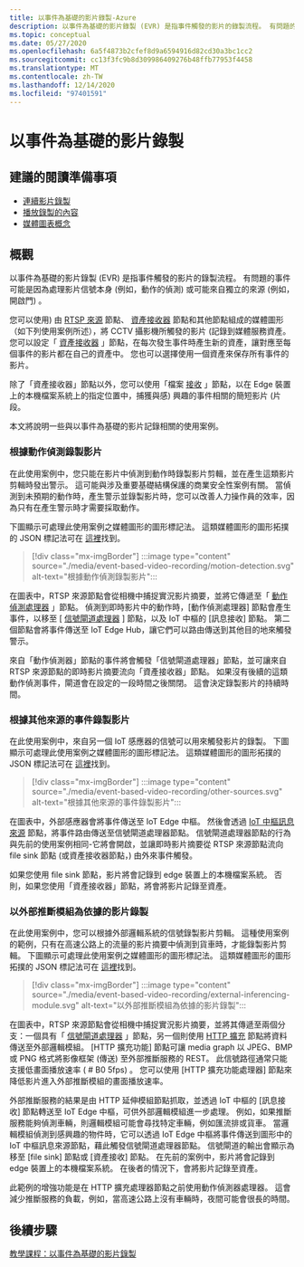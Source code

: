 ```yaml
---
title: 以事件為基礎的影片錄製-Azure
description: 以事件為基礎的影片錄製 (EVR) 是指事件觸發的影片的錄製流程。 有問題的事件可能是因為處理影片信號本身 (例如，動作的偵測) 或可能來自獨立的來源 (例如，開啟門) 。  本文將說明一些與以事件為基礎的影片記錄相關的使用案例。
ms.topic: conceptual
ms.date: 05/27/2020
ms.openlocfilehash: 6a5f4873b2cfef8d9a6594916d82cd30a3bc1cc2
ms.sourcegitcommit: cc13f3fc9b8d309986409276b48ffb77953f4458
ms.translationtype: MT
ms.contentlocale: zh-TW
ms.lasthandoff: 12/14/2020
ms.locfileid: "97401591"
---
```

# <a name="event-based-video-recording"></a>以事件為基礎的影片錄製  
 
## <a name="suggested-pre-reading"></a>建議的閱讀準備事項  

* [連續影片錄製](continuous-video-recording-concept.md)
* [播放錄製的內容](video-playback-concept.md)
* [媒體圖表概念](media-graph-concept.md)

## <a name="overview"></a>概觀 

以事件為基礎的影片錄製 (EVR) 是指事件觸發的影片的錄製流程。 有問題的事件可能是因為處理影片信號本身 (例如，動作的偵測) 或可能來自獨立的來源 (例如，開啟門) 。 

您可以使用) 由 [RTSP 來源](media-graph-concept.md#rtsp-source) 節點、 [資產接收器](media-graph-concept.md#asset-sink) 節點和其他節點組成的媒體圖形（如下列使用案例所述），將 CCTV 攝影機所觸發的影片 (記錄到媒體服務資產。 您可以設定「 [資產接收器](media-graph-concept.md#asset-sink) 」節點，在每次發生事件時產生新的資產，讓對應至每個事件的影片都在自己的資產中。 您也可以選擇使用一個資產來保存所有事件的影片。 

除了「資產接收器」節點以外，您可以使用「檔案 [接收](media-graph-concept.md#file-sink) 」節點，以在 Edge 裝置上的本機檔案系統上的指定位置中，捕獲與感) 興趣的事件相關的簡短影片 (片段。 

本文將說明一些與以事件為基礎的影片記錄相關的使用案例。

### <a name="video-recording-based-on-motion-detection"></a>根據動作偵測錄製影片  

在此使用案例中，您只能在影片中偵測到動作時錄製影片剪輯，並在產生這類影片剪輯時發出警示。 這可能與涉及重要基礎結構保護的商業安全性案例有關。 當偵測到未預期的動作時，產生警示並錄製影片時，您可以改善人力操作員的效率，因為只有在產生警示時才需要採取動作。

下圖顯示可處理此使用案例之媒體圖形的圖形標記法。 這類媒體圖形的圖形拓撲的 JSON 標記法可在 [這裡](https://github.com/Azure/live-video-analytics/blob/master/MediaGraph/topologies/evr-motion-assets/topology.json)找到。

> [!div class="mx-imgBorder"]
> :::image type="content" source="./media/event-based-video-recording/motion-detection.svg" alt-text="根據動作偵測錄製影片":::

在圖表中，RTSP 來源節點會從相機中捕捉實況影片摘要，並將它傳遞至「 [動作偵測處理器](media-graph-concept.md#motion-detection-processor) 」節點。 偵測到即時影片中的動作時，[動作偵測處理器] 節點會產生事件，以移至 [ [信號閘道處理器](media-graph-concept.md#signal-gate-processor) ] 節點，以及 IoT 中樞的 [訊息接收] 節點。 第二個節點會將事件傳送至 IoT Edge Hub，讓它們可以路由傳送到其他目的地來觸發警示。 

來自「動作偵測器」節點的事件將會觸發「信號閘道處理器」節點，並可讓來自 RTSP 來源節點的即時影片摘要流向「資產接收器」節點。 如果沒有後續的這類動作偵測事件，閘道會在設定的一段時間之後關閉。 這會決定錄製影片的持續時間。

### <a name="video-recording-based-on-events-from-other-sources"></a>根據其他來源的事件錄製影片  

在此使用案例中，來自另一個 IoT 感應器的信號可以用來觸發影片的錄製。 下圖顯示可處理此使用案例之媒體圖形的圖形標記法。 這類媒體圖形的圖形拓撲的 JSON 標記法可在 [這裡](https://github.com/Azure/live-video-analytics/blob/master/MediaGraph/topologies/evr-hubMessage-files/topology.json)找到。

> [!div class="mx-imgBorder"]
> :::image type="content" source="./media/event-based-video-recording/other-sources.svg" alt-text="根據其他來源的事件錄製影片":::

在圖表中，外部感應器會將事件傳送至 IoT Edge 中樞。 然後會透過 [IoT 中樞訊息來源](media-graph-concept.md#iot-hub-message-source) 節點，將事件路由傳送至信號閘道處理器節點。 信號閘道處理器節點的行為與先前的使用案例相同-它將會開啟，並讓即時影片摘要從 RTSP 來源節點流向 file sink 節點 (或資產接收器節點，) 由外來事件觸發。 

如果您使用 file sink 節點，影片將會記錄到 edge 裝置上的本機檔案系統。 否則，如果您使用「資產接收器」節點，將會將影片記錄至資產。

### <a name="video-recording-based-on-an-external-inferencing-module"></a>以外部推斷模組為依據的影片錄製 

在此使用案例中，您可以根據外部邏輯系統的信號錄製影片剪輯。 這種使用案例的範例，只有在高速公路上的流量的影片摘要中偵測到貨車時，才能錄製影片剪輯。 下圖顯示可處理此使用案例之媒體圖形的圖形標記法。 這類媒體圖形的圖形拓撲的 JSON 標記法可在 [這裡](https://github.com/Azure/live-video-analytics/blob/master/MediaGraph/topologies/evr-hubMessage-assets/topology.json)找到。

> [!div class="mx-imgBorder"]
> :::image type="content" source="./media/event-based-video-recording/external-inferencing-module.svg" alt-text="以外部推斷模組為依據的影片錄製":::

在圖表中，RTSP 來源節點會從相機中捕捉實況影片摘要，並將其傳遞至兩個分支：一個具有「 [信號閘道處理器](media-graph-concept.md#signal-gate-processor) 」節點，另一個則使用 [HTTP 擴充](media-graph-concept.md) 節點將資料傳送至外部邏輯模組。 [HTTP 擴充功能] 節點可讓 media graph 以 JPEG、BMP 或 PNG 格式將影像框架 (傳送) 至外部推斷服務的 REST。 此信號路徑通常只能支援低畫面播放速率 ( # B0 5fps) 。 您可以使用 [HTTP 擴充功能處理器] 節點來降低影片進入外部推斷模組的畫面播放速率。

外部推斷服務的結果是由 HTTP 延伸模組節點抓取，並透過 IoT 中樞的 [訊息接收] 節點轉送至 IoT Edge 中樞，可供外部邏輯模組進一步處理。 例如，如果推斷服務能夠偵測車輛，則邏輯模組可能會尋找特定車輛，例如匯流排或貨車。 當邏輯模組偵測到感興趣的物件時，它可以透過 IoT Edge 中樞將事件傳送到圖形中的 IoT 中樞訊息來源節點，藉此觸發信號閘道處理器節點。 信號閘道的輸出會顯示為移至 [file sink] 節點或 [資產接收] 節點。 在先前的案例中，影片將會記錄到 edge 裝置上的本機檔案系統。 在後者的情況下，會將影片記錄至資產。

此範例的增強功能是在 HTTP 擴充處理器節點之前使用動作偵測器處理器。 這會減少推斷服務的負載，例如，當高速公路上沒有車輛時，夜間可能會很長的時間。 

## <a name="next-steps"></a>後續步驟

[教學課程：以事件為基礎的影片錄製](event-based-video-recording-tutorial.md)

